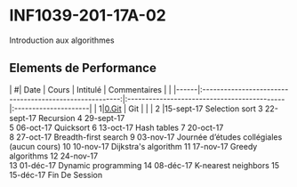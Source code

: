 # INF1039-201-17A-02
Introduction aux algorithmes

## Elements de Performance

| #| Date | Cours                                                   | Intitulé                                    |  Commentaires        |
|  |------|:-------------------------------------------------------:|:--------------------------------------------|:---------------------| 
| 1|[0.Git](./0.Git)                                         | Git                                         |                            |
| 2	|15-sept-17		Selection sort
3	22-sept-17		Recursion
4	29-sept-17		
5	06-oct-17		Quicksort
6	13-oct-17		Hash tables
7	20-oct-17		
8	27-oct-17		Breadth-first search
9	03-nov-17		Journée d’études collégiales (aucun cours)
10	10-nov-17		Dijkstra's algorithm
11	17-nov-17		Greedy algorithms
12	24-nov-17		
13	01-déc-17		Dynamic programming
14	08-déc-17		K-nearest neighbors
15	15-déc-17		Fin De Session

